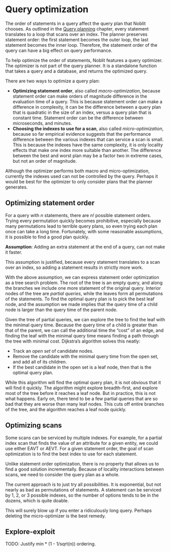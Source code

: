 # Query optimization

The order of statements in a query affect the query plan that Noblit chooses. As
outlined in the [Query planning](query-planning.md) chapter, every statement
translates to a loop that scans over an index. The planner preserves statement
order: the first statement becomes the outer loop, the last statement becomes
the inner loop. Therefore, the statement order of the query can have a big
effect on query performance.

To help optimize the order of statements, Noblit features a query optimizer. The
optimizer is not part of the query planner. It is a standalone function that
takes a query and a database, and returns the optimized query.

There are two ways to optimize a query plan:

 * **Optimizing statement order**, also called *macro-optimization*, because
   statement order can make orders of magnitude difference in the evaluation
   time of a query. This is because statement order can make a difference in
   complexity, it can be the difference between a query plan that is quadratic
   in the size of an index, versus a query plan that is constant time. Statement
   order can be the difference between microseconds, and minutes.
 * **Choosing the indexes to use for a scan**, also called *micro-optimization*,
   because so far empirical evidence suggests that the performance difference
   between the various indexes that can service a scan is small. This is because
   the indexes have the same complexity, it is only locality effects that make
   one index more suitable than another. The difference between the best and
   worst plan may be a factor two in extreme cases, but not an order of
   magnitude.

Although the optimizer performs both macro and micro-optimization, currently the
indexes used can not be controlled by the query. Perhaps it would be best for
the optimizer to only consider plans that the planner generates.

## Optimizing statement order

For a query with _n_ statements, there are _n!_ possible statement orders.
Trying every permutation quickly becomes prohibitive, especially because many
permutations lead to terrible query plans, so even trying each plan once can
take a long time. Fortunately, with some reasonable assumptions, it is possible
to find a good plan quickly.

**Assumption**: Adding an extra statement at the end of a query,
can not make it faster.

This assumption is justified, because every statement translates to a scan over
an index, so adding a statement results in strictly more work.

With the above assumption, we can express statement order optimization as a tree
search problem. The root of the tree is an empty query, and along the branches
we include one more statement of the original query. Interior nodes of the tree
are *partial queries*, while the leaves form all permutations of the statements.
To find the optimal query plan is to pick the best leaf node, and the assumption
we made implies that the query time of a child node is larger than the query
time of the parent node.

Given the tree of partial queries, we can explore the tree to find the leaf with
the minimal query time. Because the query time of a child is greater than that
of the parent, we can call the additional time the “cost” of an edge, and
finding the leaf with the minimal query time means finding a path through the
tree with minimal cost. Dijkstra’s algorithm solves this neatly:

 * Track an *open set* of candidate nodes.
 * Remove the candidate with the minimal query time from the open set, and add
   all of its children.
 * If the best candidate in the open set is a leaf node, then that is the
   optimal query plan.

While this algorithm will find the optimal query plan, it is not obvious that it
will find it quickly. The algorithm might explore breadth-first, and explore
most of the tree before it reaches a leaf node. But in practice, this is not
what happens. Early on, there tend to be a few partial queries that are so bad
that they are worse than many leaf nodes. This cuts off entire branches of the
tree, and the algorithm reaches a leaf node quickly.

## Optimizing scans

Some scans can be serviced by multiple indexes. For example, for a partial index
scan that finds the value of an attribute for a given entity, we could use
either <abbr>EAVT</abbr> or <abbr>AEVT</abbr>. For a given statement order, the
goal of scan optimization is to find the best index to use for each statement.

Unlike statement order optimization, there is no property that allows us to find
a good solution incrementally. Because of locality interactions between scans,
we need to consider the query plan as a whole.

The current approach is to just try all possibilities. It is exponential, but
not nearly as bad as permutations of statements. A statement can be serviced by
1, 2, or 3 possible indexes, so the number of options tends to be in the dozens,
which is quite doable.

This will surely blow up if you enter a ridiculously long query. Perhaps
deleting the micro-optimizer is the best remedy.

## Explore-exploit

TODO: Justify min * (1 - 1/sqrt(n)) ordering.
